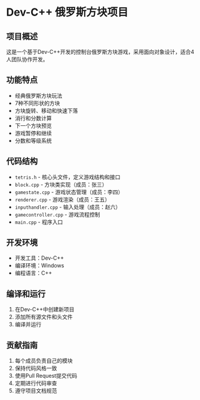 # Dev-C++ 俄罗斯方块项目

## 项目概述
这是一个基于Dev-C++开发的控制台俄罗斯方块游戏，采用面向对象设计，适合4人团队协作开发。

## 功能特点
- 经典俄罗斯方块玩法
- 7种不同形状的方块
- 方块旋转、移动和快速下落
- 消行和分数计算
- 下一个方块预览
- 游戏暂停和继续
- 分数和等级系统

## 代码结构
- `tetris.h` - 核心头文件，定义游戏结构和接口
- `block.cpp` - 方块类实现（成员：张三）
- `gamestate.cpp` - 游戏状态管理（成员：李四）
- `renderer.cpp` - 游戏渲染（成员：王五）
- `inputhandler.cpp` - 输入处理（成员：赵六）
- `gamecontroller.cpp` - 游戏流程控制
- `main.cpp` - 程序入口

## 开发环境
- 开发工具：Dev-C++
- 编译环境：Windows
- 编程语言：C++

## 编译和运行
1. 在Dev-C++中创建新项目
2. 添加所有源文件和头文件
3. 编译并运行

## 贡献指南
1. 每个成员负责自己的模块
2. 保持代码风格一致
3. 使用Pull Request提交代码
4. 定期进行代码审查
5. 遵守项目文档规范    
